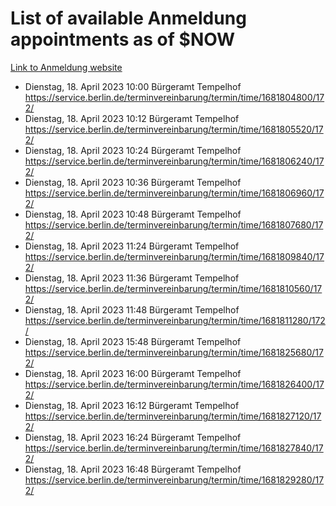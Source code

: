 # List of available Anmeldung appointments as of $NOW
[Link to Anmeldung website](https://service.berlin.de/terminvereinbarung/termin/tag.php?termin=1&anliegen[]=120686&dienstleisterlist=122210,122217,327316,122219,327312,122227,327314,122231,327346,122243,327348,122254,122252,329742,122260,329745,122262,329748,122271,327278,122273,327274,122277,327276,330436,122280,327294,122282,327290,122284,327292,122291,327270,122285,327266,122286,327264,122296,327268,150230,329760,122297,327286,122294,327284,122312,329763,122314,329775,122304,327330,122311,327334,122309,327332,317869,122281,327352,122279,329772,122283,122276,327324,122274,327326,122267,329766,122246,327318,122251,327320,122257,327322,122208,327298,122226,327300&herkunft=http%3A%2F%2Fservice.berlin.de%2Fdienstleistung%2F120686%2F)
- Dienstag, 18. April 2023 10:00 Bürgeramt Tempelhof https://service.berlin.de/terminvereinbarung/termin/time/1681804800/172/
- Dienstag, 18. April 2023 10:12 Bürgeramt Tempelhof https://service.berlin.de/terminvereinbarung/termin/time/1681805520/172/
- Dienstag, 18. April 2023 10:24 Bürgeramt Tempelhof https://service.berlin.de/terminvereinbarung/termin/time/1681806240/172/
- Dienstag, 18. April 2023 10:36 Bürgeramt Tempelhof https://service.berlin.de/terminvereinbarung/termin/time/1681806960/172/
- Dienstag, 18. April 2023 10:48 Bürgeramt Tempelhof https://service.berlin.de/terminvereinbarung/termin/time/1681807680/172/
- Dienstag, 18. April 2023 11:24 Bürgeramt Tempelhof https://service.berlin.de/terminvereinbarung/termin/time/1681809840/172/
- Dienstag, 18. April 2023 11:36 Bürgeramt Tempelhof https://service.berlin.de/terminvereinbarung/termin/time/1681810560/172/
- Dienstag, 18. April 2023 11:48 Bürgeramt Tempelhof https://service.berlin.de/terminvereinbarung/termin/time/1681811280/172/
- Dienstag, 18. April 2023 15:48 Bürgeramt Tempelhof https://service.berlin.de/terminvereinbarung/termin/time/1681825680/172/
- Dienstag, 18. April 2023 16:00 Bürgeramt Tempelhof https://service.berlin.de/terminvereinbarung/termin/time/1681826400/172/
- Dienstag, 18. April 2023 16:12 Bürgeramt Tempelhof https://service.berlin.de/terminvereinbarung/termin/time/1681827120/172/
- Dienstag, 18. April 2023 16:24 Bürgeramt Tempelhof https://service.berlin.de/terminvereinbarung/termin/time/1681827840/172/
- Dienstag, 18. April 2023 16:48 Bürgeramt Tempelhof https://service.berlin.de/terminvereinbarung/termin/time/1681829280/172/
